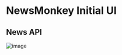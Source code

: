 # NewsMonkey Initial UI
## News API
![image](https://github.com/abhiiiman/Full-Stack-WebDev/assets/111262410/7d837786-4d47-4780-b840-d24b002f73e6)

